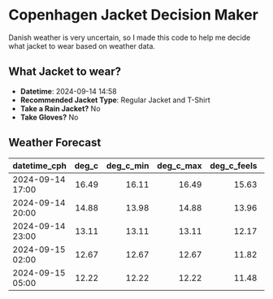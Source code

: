 
# Copenhagen Jacket Decision Maker

Danish weather is very uncertain, so I made this code to help me decide what jacket to wear based on weather data.

## What Jacket to wear?

- **Datetime**: 2024-09-14 14:58
- **Recommended Jacket Type**: Regular Jacket and T-Shirt
- **Take a Rain Jacket?** No
- **Take Gloves?** No

## Weather Forecast
| datetime_cph     |   deg_c |   deg_c_min |   deg_c_max |   deg_c_feels | weather   | wind   | rain   |
|:-----------------|--------:|------------:|------------:|--------------:|:----------|:-------|:-------|
| 2024-09-14 17:00 |   16.49 |       16.11 |       16.49 |         15.63 | Clouds    | Medium | None   |
| 2024-09-14 20:00 |   14.88 |       13.98 |       14.88 |         13.96 | Clouds    | Medium | None   |
| 2024-09-14 23:00 |   13.11 |       13.11 |       13.11 |         12.17 | Clear     | Medium | None   |
| 2024-09-15 02:00 |   12.67 |       12.67 |       12.67 |         11.82 | Clear     | Low    | None   |
| 2024-09-15 05:00 |   12.22 |       12.22 |       12.22 |         11.48 | Clear     | Low    | None   |
        